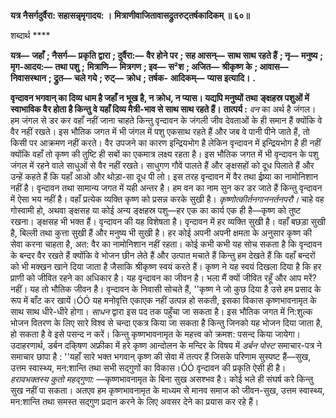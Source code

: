 **यत्र नैसर्गदुर्वैरा: सहासन्नृमृगादय: ।** **मित्राणीवाजितावासद्रुतरुट्तर्षकादिकम् ॥ ६०॥** 

शब्दार्थ **** 

**यत्र—** **जहाँ** **; नैसर्ग—** **प्रकृति द्वारा** **; दुर्वैरा:—** **वैर होने पर** **; सह आसन्—** **साथ साथ रहते हैं** **; नृ—** **मनुष्य** **; मृग-आदय:—** **तथा पशु** **;** **मित्राणि—** **मित्रगण** **; इव—** **स²श** **; अजित—** **श्रीकृष्ण के** **; आवास—** **निवासस्थान** **; द्रुत—** **चले गये** **; रुट्—** **क्रोध** **; तर्षक-** **आदिकम्—** **प्यास इत्यादि।** **.** 

**वृन्दावन भगवान् का दिव्य धाम है जहाँ न भूख है, न क्रोध, न प्यास। यद्यपि मनुष्यों तथा** **ङ्क्षहस्र पशुओं में स्वाभाविक वैर होता है किन्तु वे यहाँ दिव्य मैत्री-भाव से साथ साथ रहते हैं।** **तात्पर्य :** *वन* का अर्थ है जंगल। हम जंगल से डर कर वहाँ नहीं जाना चाहते किन्तु वृन्दावन के जंगली जीव देवताओं के ही समान हैं क्योंकि वे वैर नहीं रखते। इस भौतिक जगत में भी जंगल में पशु एकसाथ रहते हैं और जब वे पानी पीने जाते हैं, तो किसी पर आक्रमण नहीं करते। वैर उपजने का कारण इन्द्रियभोग है लेकिन वृन्दावन में इन्द्रियभोग है ही नहीं क्योंकि वहाँ तो कृष्ण की तुष्टि ही सबों का एकमात्र लक्ष्य रहता है। इस भौतिक जगत में भी वृन्दावन के पशु जंगल में रहने वाले साधुओं से वैर नहीं रखते। साधुगण गौवें पालते हैं और ङ्क्षसहों को दूध पिलाते हैं और उन्हें कहते हैं कि यहाँ आओ और थोड़ा-सा दूध पी लो। इस तरह वृन्दावन में वैर तथा ईष्र्या का नामोनिशान नहीं है। वृन्दावन तथा सामान्य जगत में यही अन्तर है। हम वन का नाम सुन कर डर जाते हैं किन्तु वृन्दावन में ऐसा भय नहीं है। वहाँ प्रत्येक व्यक्ति कृष्ण को प्रसन्न करके सुखी है। *कृष्णोत्कीर्तनगाननर्तनपरौ।* चाहे वह गोस्वामी हो, अथवा ङ्क्षसह या कोई अन्य ङ्क्षहस्र पशु—हर एक का कार्य एक ही है—कृष्ण को तुष्ट रखना। ङ्क्षसह भी भक्त हैं। वृन्दावन की यह विशेषता है। वृन्दावन में हर व्यक्ति सुखी है। वहाँ बछड़ा सुखी है, बिल्ली तथा कुत्ता सुखी हैं और मनुष्य भी सुखी है। हर कोई अपनी अपनी क्षमता के अनुसार कृष्ण की सेवा करना चाहता है, अत: वैर का नामोनिशान नहीं रहता। कोई कभी कभी यह सोच सकता है कि वृन्दावन के बन्दर वैर रखते हैं क्योंकि वे भोजन छीन लेते हैं और उत्पात मचाते हैं किन्तु हम देखते हैं कि वहाँ बन्दरों को भी मक्खन खाने दिया जाता है जैसाकि श्रीकृष्ण स्वयं करते हैं। कृष्ण ने यह स्वयं दिखला दिया है कि हर प्राणी को जीवित रहने का अधिकार है। यह वृन्दावन का जीवन है। भला मैं क्यों जीवित रहूँ और आप मरें? नहीं। यह तो भौतिक जीवन है। वृन्दावन के निवासी सोचते हैं, ''कृष्ण ने जो कुछ दिया है उसे हम प्रसाद के रूप में बाँट कर खायें।ÓÓ यह मनोवृत्ति एकाएक नहीं उत्पन्न हो सकती, इसका विकास कृष्णभावनामृत के साथ साथ धीरे-धीरे होगा। *साधन*  द्वारा इस पद तक पहुँचा जा सकता है। इस भौतिक जगत में नि:शुल्क भोजन वितरण के लिए सारे विश्व से चन्दा एकत्र किया जा सकता है किन्तु जिनको यह भोजन दिया जाता है, हो सकता है वे इसे पसन्द न करें। किन्तु कृष्णभावनामृत के महत्त्व को क्रमश: पसन्द किया जायेगा। उदाहरणार्थ, डर्बन दकि्षण अफ्रीका में हरे कृष्ण आन्दोलन के मन्दिर के विषय में *डर्बन पोस्ट* समाचार-पत्र ने समाचार छापा है : ''यहाँ सारे भक्त भगवान् कृष्ण की सेवा में तत्पर हैं जिसके परिणाम सुस्पष्ट हैं—सुख, उत्तम स्वास्थ्य, मन:शान्ति तथा सभी सद्गुणों का विकास।ÓÓ वृन्दावन की प्रकृति ऐसी ही है। *हरावभक्तस्य कुतो महद्गुणा:* —कृष्णभावनामृत के बिना सुख असश्भव है। कोई भले ही संघर्ष करे किन्तु सुख नहीं पा सकता। अतएव हम कृष्णभावनामृत के माध्यम से मानव समाज को जीवन-सुख, उत्तम स्वास्थ्य, मन:शान्ति तथा समस्त सद्गुण प्रदान करने के लिए अवसर देने का प्रयास कर रहे हैं।  
